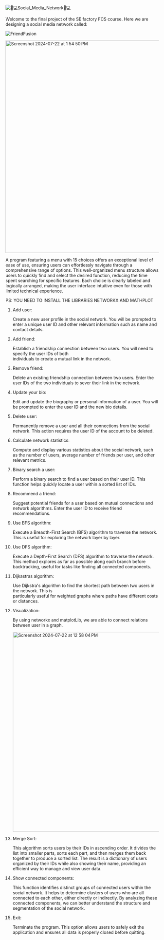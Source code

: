 ![👨_💻Social_Media_Network👨_💻](https://github.com/user-attachments/assets/5168d1bc-8c12-49bc-b199-a797f176a45d)

Welcome to the final project of the SE factory FCS course. 
Here we are designing a social media network called:

![FriendFusion](https://github.com/user-attachments/assets/ed1ce20a-5815-4e4c-ac3c-819200d97c32)

<img width="698" alt="Screenshot 2024-07-22 at 1 54 50 PM" src="https://github.com/user-attachments/assets/0ec7d6de-7c13-46db-afa6-a74a0b98b663">


A program featuring a menu with 15 choices 
offers an exceptional level of ease of use, ensuring 
users can effortlessly navigate through a comprehensive range 
of options. This well-organized menu structure allows users to quickly
find and select the desired function, reducing the time spent searching for 
specific features. Each choice is clearly labeled and logically arranged, making 
the user interface intuitive even for those with limited technical experience. 


PS: YOU NEED TO INSTALL THE LIBRARIES NETWORKX AND MATHPLOT

1. Add user:

   Create a new user profile in the social network. You will be prompted to enter a unique user ID and        other relevant information such as name and contact details.

2. Add friend:

   Establish a friendship connection between two users. You will need to specify the user IDs of both     
   individuals to create a mutual link in the network.

3. Remove friend:

   Delete an existing friendship connection between two users. Enter the user IDs of the two individuals      to sever their link in the network.


4. Update your bio:

   Edit and update the biography or personal information of a user. You will be prompted to enter the user    ID and the new bio details.

5. Delete user:

   Permanently remove a user and all their connections from the social network. This action requires the      user ID of the account to be deleted.

6. Calculate network statistics:

    Compute and display various statistics about the social network, such as the number of users, average      number of friends per user, and other relevant metrics.

7. Binary search a user:

    Perform a binary search to find a user based on their user ID. This function helps quickly locate a        user within a sorted list of IDs.

8. Recommend a friend:

    Suggest potential friends for a user based on mutual connections and network algorithms. Enter the         user ID to receive friend recommendations.

9. Use BFS algorithm:

    Execute a Breadth-First Search (BFS) algorithm to traverse the network. This is useful for exploring       the network layer by layer.

10. Use DFS algorithm:

    Execute a Depth-First Search (DFS) algorithm to traverse the network. This method explores as far as       possible along each branch before backtracking, useful for tasks like finding all connected components.

11. Dijkastras algorithm:

    Use Dijkstra's algorithm to find the shortest path between two users in the network. This is    
    particularly useful for weighted graphs where paths have different costs or distances.

12. Visualization:

    By using networkx and matplotLib, we are able to connect relations between user in a graph.

    <img width="656" alt="Screenshot 2024-07-22 at 12 58 04 PM" src="https://github.com/user-attachments/assets/52e9a124-7e25-405d-9f5d-ef518061976d">

13. Merge Sort:
    
    This algorithm sorts users by their IDs in ascending order. It divides the list into smaller         parts, sorts each part, and then merges them back together to produce a sorted list. The result      is a dictionary of users organized by their IDs while also showing their name, providing an          efficient way to manage and view user data.

14. Show connected components:

    This function identifies distinct groups of connected users within the social network. It helps to determine clusters of users       who are all connected to each other, either directly or indirectly. By analyzing these connected components, we can better           understand the structure and segmentation of the social network.


15. Exit:

    Terminate the program. This option allows users to safely exit the application and ensures all       data is properly closed before quitting.
    
